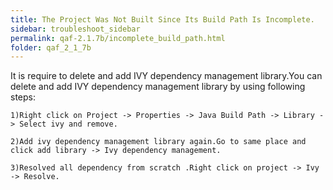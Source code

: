 ```yaml
---
title: The Project Was Not Built Since Its Build Path Is Incomplete.
sidebar: troubleshoot_sidebar
permalink: qaf-2.1.7b/incomplete_build_path.html
folder: qaf_2_1_7b
---
```

It is require to delete and add IVY dependency management library.You can delete and add IVY dependency management library by using following steps: 

	1)Right click on Project -> Properties -> Java Build Path -> Library -> Select ivy and remove.

	2)Add ivy dependency management library again.Go to same place and click add library -> Ivy dependency management.

	3)Resolved all dependency from scratch .Right click on project -> Ivy -> Resolve.

 

 
